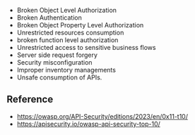 
- Broken Object Level Authorization 
- Broken Authentication 
- Broken Object Property Level Authorization 
- Unrestricted resources consumption
- broken function level authorization
- Unrestricted access to sensitive business flows
- Server side request forgery
- Security misconfiguration
- Improper inventory managements
- Unsafe consumption of APIs.




## Reference
- https://owasp.org/API-Security/editions/2023/en/0x11-t10/
- https://apisecurity.io/owasp-api-security-top-10/

